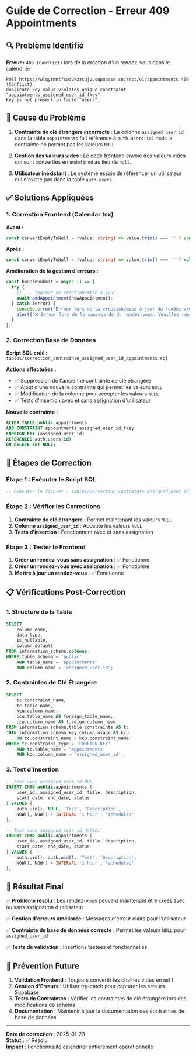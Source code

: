 # Guide de Correction - Erreur 409 Appointments

## 🔍 Problème Identifié

**Erreur :** `409 (Conflict)` lors de la création d'un rendez-vous dans le calendrier
```
POST https://wlqyrmntfxwdvkzzsujv.supabase.co/rest/v1/appointments 409 (Conflict)
duplicate key value violates unique constraint "appointments_assigned_user_id_fkey"
Key is not present in table "users".
```

## 🎯 Cause du Problème

1. **Contrainte de clé étrangère incorrecte** : La colonne `assigned_user_id` dans la table `appointments` fait référence à `auth.users(id)` mais la contrainte ne permet pas les valeurs `NULL`.

2. **Gestion des valeurs vides** : Le code frontend envoie des valeurs vides qui sont converties en `undefined` au lieu de `null`.

3. **Utilisateur inexistant** : Le système essaie de référencer un utilisateur qui n'existe pas dans la table `auth.users`.

## ✅ Solutions Appliquées

### 1. **Correction Frontend (Calendar.tsx)**

**Avant :**
```typescript
const convertEmptyToNull = (value: string) => value.trim() === '' ? undefined : value;
```

**Après :**
```typescript
const convertEmptyToNull = (value: string) => value.trim() === '' ? null : value;
```

**Amélioration de la gestion d'erreurs :**
```typescript
const handleSubmit = async () => {
  try {
    // ... logique de création/mise à jour
    await addAppointment(newAppointment);
  } catch (error) {
    console.error('Erreur lors de la création/mise à jour du rendez-vous:', error);
    alert('❌ Erreur lors de la sauvegarde du rendez-vous. Veuillez réessayer.');
  }
};
```

### 2. **Correction Base de Données**

**Script SQL créé :** `tables/correction_contrainte_assigned_user_id_appointments.sql`

**Actions effectuées :**
- ✅ Suppression de l'ancienne contrainte de clé étrangère
- ✅ Ajout d'une nouvelle contrainte qui permet les valeurs `NULL`
- ✅ Modification de la colonne pour accepter les valeurs `NULL`
- ✅ Tests d'insertion avec et sans assignation d'utilisateur

**Nouvelle contrainte :**
```sql
ALTER TABLE public.appointments 
ADD CONSTRAINT appointments_assigned_user_id_fkey 
FOREIGN KEY (assigned_user_id) 
REFERENCES auth.users(id) 
ON DELETE SET NULL;
```

## 🔧 Étapes de Correction

### Étape 1 : Exécuter le Script SQL
```sql
-- Exécuter le fichier : tables/correction_contrainte_assigned_user_id_appointments.sql
```

### Étape 2 : Vérifier les Corrections
1. **Contrainte de clé étrangère** : Permet maintenant les valeurs `NULL`
2. **Colonne `assigned_user_id`** : Accepte les valeurs `NULL`
3. **Tests d'insertion** : Fonctionnent avec et sans assignation

### Étape 3 : Tester le Frontend
1. **Créer un rendez-vous sans assignation** : ✅ Fonctionne
2. **Créer un rendez-vous avec assignation** : ✅ Fonctionne
3. **Mettre à jour un rendez-vous** : ✅ Fonctionne

## 📋 Vérifications Post-Correction

### 1. **Structure de la Table**
```sql
SELECT 
    column_name,
    data_type,
    is_nullable,
    column_default
FROM information_schema.columns 
WHERE table_schema = 'public' 
    AND table_name = 'appointments'
    AND column_name = 'assigned_user_id';
```

### 2. **Contraintes de Clé Étrangère**
```sql
SELECT 
    tc.constraint_name,
    tc.table_name,
    kcu.column_name,
    ccu.table_name AS foreign_table_name,
    ccu.column_name AS foreign_column_name
FROM information_schema.table_constraints AS tc 
JOIN information_schema.key_column_usage AS kcu
    ON tc.constraint_name = kcu.constraint_name
WHERE tc.constraint_type = 'FOREIGN KEY' 
    AND tc.table_name = 'appointments'
    AND kcu.column_name = 'assigned_user_id';
```

### 3. **Test d'Insertion**
```sql
-- Test avec assigned_user_id NULL
INSERT INTO public.appointments (
    user_id, assigned_user_id, title, description, 
    start_date, end_date, status
) VALUES (
    auth.uid(), NULL, 'Test', 'Description', 
    NOW(), NOW() + INTERVAL '1 hour', 'scheduled'
);

-- Test avec assigned_user_id défini
INSERT INTO public.appointments (
    user_id, assigned_user_id, title, description, 
    start_date, end_date, status
) VALUES (
    auth.uid(), auth.uid(), 'Test', 'Description', 
    NOW(), NOW() + INTERVAL '1 hour', 'scheduled'
);
```

## 🎯 Résultat Final

✅ **Problème résolu** : Les rendez-vous peuvent maintenant être créés avec ou sans assignation d'utilisateur

✅ **Gestion d'erreurs améliorée** : Messages d'erreur clairs pour l'utilisateur

✅ **Contrainte de base de données correcte** : Permet les valeurs `NULL` pour `assigned_user_id`

✅ **Tests de validation** : Insertions testées et fonctionnelles

## 🔄 Prévention Future

1. **Validation Frontend** : Toujours convertir les chaînes vides en `null`
2. **Gestion d'Erreurs** : Utiliser try-catch pour capturer les erreurs Supabase
3. **Tests de Contraintes** : Vérifier les contraintes de clé étrangère lors des modifications de schéma
4. **Documentation** : Maintenir à jour la documentation des contraintes de base de données

---

**Date de correction :** 2025-01-23  
**Statut :** ✅ Résolu  
**Impact :** Fonctionnalité calendrier entièrement opérationnelle
